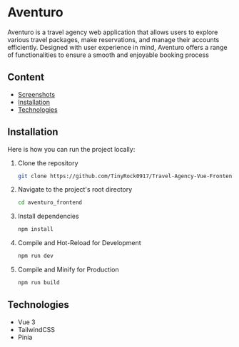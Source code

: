 # Aventuro 

Aventuro is a travel agency web application that allows users to explore various travel packages, make reservations, and manage their accounts efficiently. Designed with user experience in mind, Aventuro offers a range of functionalities to ensure a smooth and enjoyable booking process

## Content

* [Screenshots](#screenshots)
* [Installation](#installation)
* [Technologies](#technologies)


## Installation
Here is how you can run the project locally:

1. Clone the repository
    ```sh
    git clone https://github.com/TinyRock0917/Travel-Agency-Vue-Frontend.git
    ```

2. Navigate to the project's root directory
    ```sh
    cd aventuro_frontend
    ```

3. Install dependencies

    ```sh
    npm install
    ```

4. Compile and Hot-Reload for Development

    ```sh
    npm run dev
    ```

5. Compile and Minify for Production

    ```sh
    npm run build

## Technologies

* Vue 3
* TailwindCSS 
* Pinia


